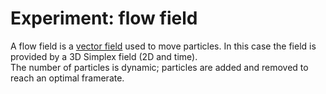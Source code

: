 <!--
  id: 2568
  date: 2014-04-24
  modified: 2015-10-25
  slug: experiment-flowfield
  type: post
  excerpt: <p>A flow field is a vector field used to move particles. In this case the field is provided by a 3D Simplex field (2D and time). The number of particles is dynamic; particles are added and removed to reach an optimal framerate.</p>
  categories: uncategorized
  tags: simplex noise, cool shit, experiment, particles
  inCv: 
  inPortfolio: 
  dateFrom: 
  dateTo: 
  related: experiment-bezier experiment-blob experiment-boids experiment-clouds experiment-ff experiment-fire experiment-flowfield experiment-glass experiment-grid experiment-heart experiment-marbles experiment-plasma experiment-radialdifference experiment-snow experiment-spiralmap experiment-starzoom experiment-touches experiment-vertical experiment-voronoi
-->

# Experiment: flow field

<p>A flow field is a <a href="http://en.m.wikipedia.org/wiki/Vector_field">vector field</a> used to move particles. In this case the field is provided by a 3D Simplex field (2D and time).<br />
The number of particles is dynamic; particles are added and removed to reach an optimal framerate.</p>
<p><!--more--></p>
<pre><code data-language="javascript" data-src="/static/experiment/flowfield.js"></code></pre>
